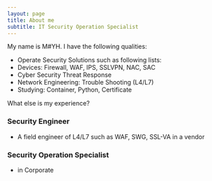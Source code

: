 ```yaml
---
layout: page
title: About me
subtitle: IT Security Operation Specialist
---
```


My name is M#YH. I have the following qualities:

- Operate Security Solutions such as following lists:
- Devices: Firewall, WAF, IPS, SSLVPN, NAC, SAC
- Cyber Security Threat Response
- Network Engineering: Trouble Shooting (L4/L7)
- Studying: Container, Python, Certificate

What else is my experience?

### Security Engineer
- A field engineer of L4/L7 such as WAF, SWG, SSL-VA in a vendor

### Security Operation Specialist
- in Corporate